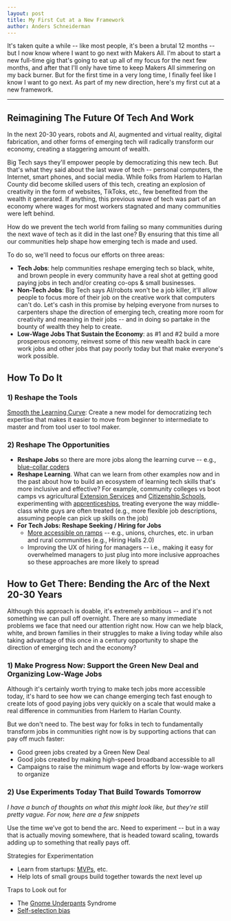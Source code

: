 ```yaml
---
layout: post
title: My First Cut at a New Framework
author: Anders Schneiderman
---
```


It's taken quite a while -- like most people, it's been a brutal 12 months -- but I now know where I want to go next with Makers All. I'm about to start a new full-time gig that's going to eat up all of my focus for the next few months, and after that I'll only have time to keep Makers All simmering on my back burner. But for the first time in a very long time, I finally feel like I know I want to go next. As part of my new direction, here's my first cut at a new framework.

<hr/>


## Reimagining The Future Of Tech And Work

In the next 20-30 years, robots and AI, augmented and virtual reality, digital fabrication, and other forms of emerging tech will radically transform our economy, creating a staggering amount of wealth.

Big Tech says they'll empower people by democratizing this new tech. But that's what they said about the last wave of tech -- personal computers, the Internet, smart phones, and social media. While folks from Harlem to Harlan County did become skilled users of this tech, creating an explosion of creativity in the form of websites, TikToks, etc., few benefited from the wealth it generated. If anything, this previous wave of tech was part of an economy where wages for most workers stagnated and many communities were left behind.

How do we prevent the tech world from failing so many communities during the next wave of tech as it did in the last one? By ensuring that this time all our communities help shape how emerging tech is made and used. 

To do so, we'll need to focus our efforts on three areas:

- __Tech Jobs__:  help communities reshape emerging tech so black, white, and brown people in every community have a real shot at getting good paying jobs in tech and/or creating co-ops & small businesses.
- __Non-Tech Jobs__: Big Tech says AI/robots won't be a job killer, it'll allow people to focus more of their job on the creative work that computers can't do. Let's cash in this promise by helping everyone from nurses to carpenters shape the direction of emerging tech, creating more room for creativity and meaning in their jobs -- and in doing so partake in the bounty of wealth they help to create.
- __Low-Wage Jobs That Sustain the Economy__:  as #1 and #2 build a more prosperous economy, reinvest some of this new wealth back in care work jobs and other jobs that pay poorly today but that make everyone's work possible.

## How To Do It

### 1) Reshape the Tools

[Smooth the Learning Curve](https://toolkit.makersall.org/pages/30-smooth/00-index.html): Create a new model for democratizing tech expertise that makes it easier to move from beginner to intermediate to master and from tool user to tool maker.

### 2) Reshape The Opportunities 

- __Reshape Jobs__ so there are more jobs along the learning curve -- e.g., [blue-collar coders](https://toolkit.makersall.org/pages/30-smooth/20-continuum-skill.html)
- __Reshape Learning__. What can we learn from other examples now and in the past about how to build an ecosystem of learning tech skills that's more inclusive and effective? For example, community colleges vs boot camps vs agricultural [Extension Services](https://toolkit.makersall.org/pages/10-intro/30-extension-citizenship-schools.html) and [Citizenship Schools](https://toolkit.makersall.org/pages/70-civic/20-citizenship-schools.html), experimenting with [apprenticeships](https://toolkit.makersall.org/pages/50-support/20-training-work.html#apprenticeships), treating everyone the way middle-class white guys are often treated (e.g., more flexible job descriptions, assuming people can pick up skills on the job)
- __For Tech Jobs: Reshape Seeking / Hiring for Jobs__
  - [More accessible on ramps](https://toolkit.makersall.org/pages/50-support/10-community-support.html#create-multiple-on-ramps) --   e.g., unions, churches, etc. in urban and rural communities (e.g., Hiring Halls 2.0)
  - Improving the UX of hiring for managers -- i.e., making it easy for overwhelmed managers to just plug into more inclusive approaches so these approaches are more likely to spread


## How to Get There: Bending the Arc of the Next 20-30 Years

Although this approach is doable, it's extremely ambitious -- and it's not something we can pull off overnight. There are so many immediate problems we face that need our attention right now. How can we help black, white, and brown families in their struggles to make a living today while also taking advantage of this once in a century opportunity to shape the direction of emerging tech and the economy?

### 1) Make Progress Now: Support the Green New Deal and Organizing Low-Wage Jobs

Although it's certainly worth trying to make tech jobs more accessible today, it's hard to see how we can change emerging tech fast enough to create lots of good paying jobs very quickly on a scale that would make a real difference in communities from Harlem to Harlan County.

But we don't need to. The best way for folks in tech to fundamentally transform jobs in communities right now is by supporting actions that can pay off much faster:
- Good green jobs created by a Green New Deal
- Good jobs created by making high-speed broadband accessible to all
- Campaigns to raise the minimum wage and efforts by low-wage workers to organize

### 2) Use Experiments Today That Build Towards Tomorrow

_I have a bunch of thoughts on what this might look like, but they're still pretty vague. For now, here are a few snippets_


Use the time we've got to bend the arc. Need to experiment -- but in a way that is actually moving somewhere, that is headed toward scaling, towards adding up to something that really pays off.

Strategies for Experimentation
- Learn from startups: [MVPs](https://www.agilealliance.org/glossary/mvp/), etc.
- Help lots of small groups build together towards the next level up

Traps to Look out for
- The [Gnome Underpants](https://www.youtube.com/watch?v=a5ih_TQWqCA) Syndrome
- [Self-selection bias](https://toolkit.makersall.org/pages/30-smooth/10-culture-community-coding-UX.html)